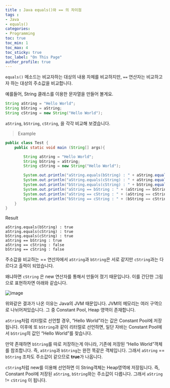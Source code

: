 ```yaml
---
title : Java equals()와 == 의 차이점
tags :
- Java
- equals()
categories:
- Programming
toc: true
toc_min: 1
toc_max: 4
toc_sticky: true
toc_label: "On This Page"
author_profile: true
---
```


`equals()` 메소드는 비교자하는 대상의 내용 자체를 비교하지만, `==` 연산자는 비교하고자 하는 대상의 주소값을 비교합니다.

예를들어, String 클래스를 이용한 문자열을 만들어 볼게요.

```java
String aString = "Hello World";
String bString = aString;
String cString = new String("Hello World");
```

`aString`, `bString`, `cString`, 을 각각 비교해 보겠습니다.

> Example

```java
public class Test {
    public static void main (String[] args){

        String aString = "Hello World";
        String bString = aString;
        String cString = new String("Hello World");

        System.out.println("aString.equals(bString) : " + aString.equals(bString));
        System.out.println("aString.equals(cString) : " + aString.equals(cString));
        System.out.println("bString.equals(cString) : " + bString.equals(cString));
        System.out.println("aString == bString : " + (aString == bString));
        System.out.println("aString == cString : " + (aString == cString));
        System.out.println("bString == cString : " + (bString == cString));
    }
}
```

Result

```
aString.equals(bString) : true
aString.equals(cString) : true
bString.equals(cString) : true
aString == bString : true
aString == cString : false
bString == cString : false
```

주소값을 비교하는 == 연산자에서 `aString`과 `bString`은 서로 같지만 `cString`과는 다르다고 출력이 되었습니다.

왜냐하면 `cString` 은 new 연산자를 통해서 만들어 졌기 때문입니다. 이를 간단한 그림으로 표현하자면 아래와 같습니다.

![image](https://user-images.githubusercontent.com/44635266/69470591-f6086b80-0dda-11ea-9ce4-fba85b9504f1.png)

위와같은 결과가 나온 이유는 Java의 JVM 때문입니다. JVM의 메모리는 여러 구역으로 나뉘어져있습니다. 그 중 Constant Pool, Heap 영역이 존재합니다.

`aString`처럼 리터럴로 선언할 경우, “Hello World”라는 값은 Constant Pool에 저장됩니다. 이후에 또 `bString`과 같이 리터럴로 선언하면, 일단 자바는 Constant Pool에서 `bString`의 값인 “Hello World”를 찾습니다.

만약 존재하면 `bString`를 따로 저장하는게 아니라, 기존에 저장된 “Hello World”객체를 참조합니다. 즉, `aString`과 `bString`는 완전 똑같은 객체입니다. 그래서 `aString` == `bString` 조차도 주소값이 같으므로 **true**가 나옵니다.

`cString`처럼 new를 이용해 선언하면 이 String객체는 Heap영역에 저장됩니다. 즉, Constant Pool에 저장된 `aString`, `bString`와는 주소값이 다릅니다. 그래서 `aString` != `cString` 이 됩니다.